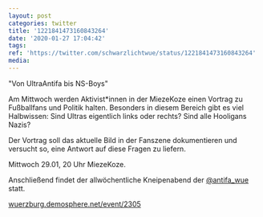 ```yaml
---
layout: post
categories: twitter
title: '1221841473160843264'
date: '2020-01-27 17:04:42'
tags: 
ref: 'https://twitter.com/schwarzlichtwue/status/1221841473160843264'
media:
---
```

"Von UltraAntifa bis NS-Boys"



Am Mittwoch werden Aktivist\*innen in der MiezeKoze einen Vortrag zu Fußballfans und Politik halten. Besonders in diesem Bereich gibt es viel Halbwissen: Sind Ultras eigentlich links oder rechts? Sind alle Hooligans Nazis? 


Der Vortrag soll das aktuelle Bild in der Fanszene dokumentieren und versucht so, eine Antwort auf diese Fragen zu liefern.



Mittwoch 29.01, 20 Uhr MiezeKoze.

Anschließend findet der allwöchentliche Kneipenabend der [@antifa_wue](https://twitter.com/antifa_wue) statt.



[wuerzburg.demosphere.net/event/2305](https://wuerzburg.demosphere.net/event/2305) 

